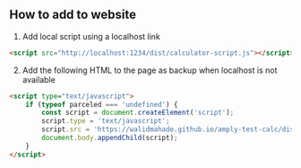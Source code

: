 ## How to add to website

1. Add local script using a localhost link

```html
<script src="http://localhost:1234/dist/calculator-script.js"></script>
```

2. Add the following HTML to the page as backup when localhost is not available

```html
<script type="text/javascript">
    if (typeof parceled === 'undefined') {
        const script = document.createElement('script');
        script.type = 'text/javascript';
        script.src = 'https://walidmahade.github.io/amply-test-calc/dist/calculator-script.js';
        document.body.appendChild(script);
    }
</script>
```